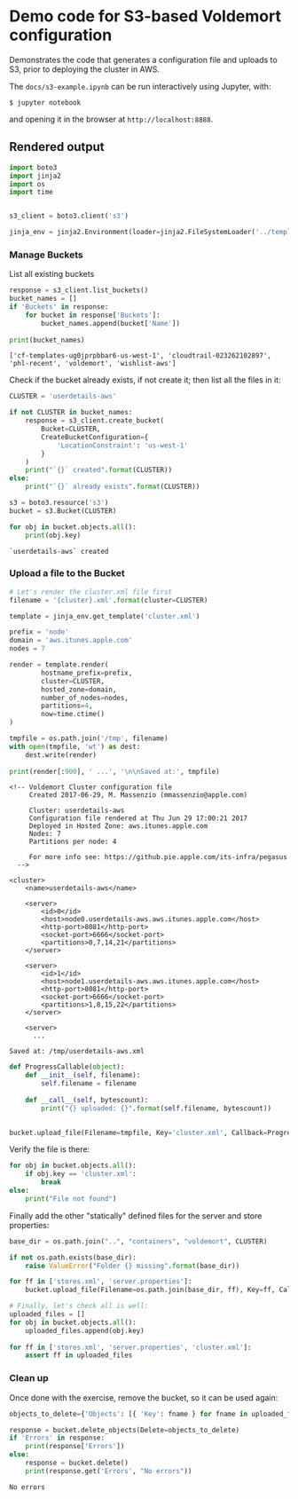 # Demo code for S3-based Voldemort configuration

Demonstrates the code that generates a configuration file and uploads to S3, prior to deploying the cluster in AWS.

The `docs/s3-example.ipynb` can be run interactively using Jupyter, with:

    $ jupyter notebook
    
and opening it in the browser at `http://localhost:8888`.

## Rendered output

```python
import boto3
import jinja2
import os
import time


s3_client = boto3.client('s3')

jinja_env = jinja2.Environment(loader=jinja2.FileSystemLoader('../templates/voldemort'))
```

### Manage Buckets

List all existing buckets


```python
response = s3_client.list_buckets()
bucket_names = []
if 'Buckets' in response:
    for bucket in response['Buckets']:
        bucket_names.append(bucket['Name'])
        
print(bucket_names)
```

    ['cf-templates-ug0jprpbbar6-us-west-1', 'cloudtrail-023262102897', 'phl-recent', 'voldemort', 'wishlist-aws']


Check if the bucket already exists, if not create it; then list all the files in it:


```python
CLUSTER = 'userdetails-aws'

if not CLUSTER in bucket_names:
    response = s3_client.create_bucket(
        Bucket=CLUSTER,
        CreateBucketConfiguration={
            'LocationConstraint': 'us-west-1'
        }
    )
    print("`{}` created".format(CLUSTER))
else:
    print("`{}` already exists".format(CLUSTER))

s3 = boto3.resource('s3')
bucket = s3.Bucket(CLUSTER)

for obj in bucket.objects.all():
    print(obj.key)
```

    `userdetails-aws` created


### Upload a file to the Bucket


```python
# Let's render the cluster.xml file first
filename = '{cluster}.xml'.format(cluster=CLUSTER)

template = jinja_env.get_template('cluster.xml')

prefix = 'node'
domain = 'aws.itunes.apple.com'
nodes = 7

render = template.render(
        hostname_prefix=prefix,
        cluster=CLUSTER,
        hosted_zone=domain,
        number_of_nodes=nodes,
        partitions=4,
        now=time.ctime()
)

tmpfile = os.path.join('/tmp', filename)
with open(tmpfile, 'wt') as dest:
    dest.write(render)
    
print(render[:900], ' ...', '\n\nSaved at:', tmpfile)
```

    <!-- Voldemort Cluster configuration file
         Created 2017-06-29, M. Massenzio (mmassenzio@apple.com)
    
         Cluster: userdetails-aws
         Configuration file rendered at Thu Jun 29 17:00:21 2017
         Deployed in Hosted Zone: aws.itunes.apple.com
         Nodes: 7
         Partitions per node: 4
    
         For more info see: https://github.pie.apple.com/its-infra/pegasus
      -->
    
    <cluster>
        <name>userdetails-aws</name>
        
        <server>
            <id>0</id>
            <host>node0.userdetails-aws.aws.itunes.apple.com</host>
            <http-port>8081</http-port>
            <socket-port>6666</socket-port>
            <partitions>0,7,14,21</partitions>
        </server>
        
        <server>
            <id>1</id>
            <host>node1.userdetails-aws.aws.itunes.apple.com</host>
            <http-port>8081</http-port>
            <socket-port>6666</socket-port>
            <partitions>1,8,15,22</partitions>
        </server>
        
        <server>
          ... 
    
    Saved at: /tmp/userdetails-aws.xml



```python
def ProgressCallable(object):
    def __init__(self, filename):
        self.filename = filename
        
    def __call__(self, bytescount):
        print("{} uploaded: {}".format(self.filename, bytescount))

        
bucket.upload_file(Filename=tmpfile, Key='cluster.xml', Callback=ProgressCallable(filename))
```

Verify the file is there:


```python
for obj in bucket.objects.all():
    if obj.key == 'cluster.xml':
        break
else:
    print("File not found")
```

Finally add the other "statically" defined files for the server and store properties:


```python
base_dir = os.path.join("..", "containers", "voldemort", CLUSTER)

if not os.path.exists(base_dir):
    raise ValueError("Folder {} missing".format(base_dir))

for ff in ['stores.xml', 'server.properties']:
    bucket.upload_file(Filename=os.path.join(base_dir, ff), Key=ff, Callback=ProgressCallable(ff))

# Finally, let's check all is well:
uploaded_files = []
for obj in bucket.objects.all():
    uploaded_files.append(obj.key)
    
for ff in ['stores.xml', 'server.properties', 'cluster.xml']:
    assert ff in uploaded_files
```

### Clean up

Once done with the exercise, remove the bucket, so it can be used again:


```python
objects_to_delete={'Objects': [{ 'Key': fname } for fname in uploaded_files]}

response = bucket.delete_objects(Delete=objects_to_delete)
if 'Errors' in response:
    print(response['Errors'])
else:
    response = bucket.delete()
    print(response.get('Errors', "No errors"))
```

    No errors


